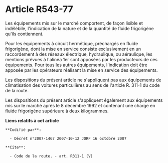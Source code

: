 # Article R543-77

Les équipements mis sur le marché comportent, de façon lisible et indélébile, l'indication de la nature et de la quantité de
fluide frigorigène qu'ils contiennent. 

Pour les équipements à circuit hermétique, préchargés en fluide frigorigène, dont la mise en service consiste exclusivement
en un raccordement à des réseaux électrique, hydraulique, ou aéraulique, les mentions prévues à l'alinéa 1er sont apposées
par les producteurs de ces équipements. Pour tous les autres équipements, l'indication doit être apposée par les opérateurs
réalisant la mise en service des équipements. 

Les dispositions du présent article ne s'appliquent pas aux équipements de climatisation des voitures particulières au sens
de l'article R. 311-1 du code de la route. 

Les dispositions du présent article s'appliquent également aux équipements mis sur le marché après le 8 décembre 1992 et
contenant une charge en fluide frigorigène supérieure à deux kilogrammes.

**Liens relatifs à cet article**

	**Codifié par**:

	  - Décret n°2007-1467 2007-10-12 JORF 16 octobre 2007

	**Cite**:

	  - Code de la route. - art. R311-1 (V)
